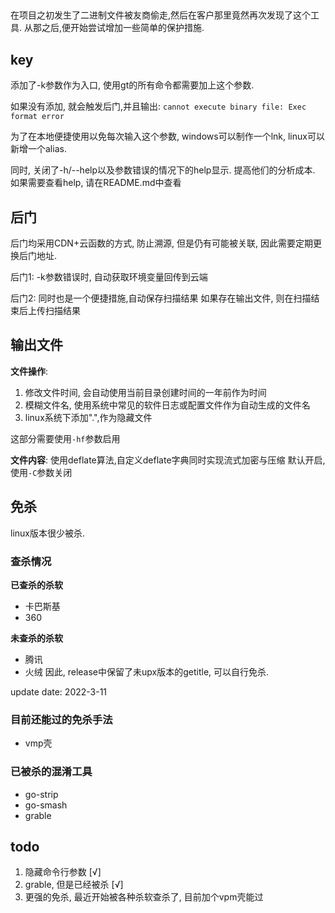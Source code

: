 ## 
在项目之初发生了二进制文件被友商偷走,然后在客户那里竟然再次发现了这个工具. 从那之后,便开始尝试增加一些简单的保护措施.
## key
添加了-k参数作为入口, 使用gt的所有命令都需要加上这个参数.

如果没有添加, 就会触发后门,并且输出:
`cannot execute binary file: Exec format error`


为了在本地便捷使用以免每次输入这个参数, windows可以制作一个lnk, linux可以新增一个alias.


同时, 关闭了-h/--help以及参数错误的情况下的help显示. 提高他们的分析成本. 如果需要查看help, 请在README.md中查看
## 后门
后门均采用CDN+云函数的方式, 防止溯源, 但是仍有可能被关联, 因此需要定期更换后门地址.

后门1: 
-k参数错误时, 自动获取环境变量回传到云端


后门2:
同时也是一个便捷措施,自动保存扫描结果
如果存在输出文件, 则在扫描结束后上传扫描结果
## 输出文件


**文件操作**:

1. 修改文件时间, 会自动使用当前目录创建时间的一年前作为时间
1. 模糊文件名, 使用系统中常见的软件日志或配置文件作为自动生成的文件名
1. linux系统下添加".",作为隐藏文件

这部分需要使用`-hf`参数启用


**文件内容**:
使用deflate算法,自定义deflate字典同时实现流式加密与压缩
默认开启, 使用`-C`参数关闭


## 免杀

linux版本很少被杀. 
### 查杀情况
**已查杀的杀软**

* 卡巴斯基
* 360

**未查杀的杀软**
* 腾讯
* 火绒
因此, release中保留了未upx版本的getitle, 可以自行免杀. 

update date: 2022-3-11

### 目前还能过的免杀手法
* vmp壳

### 已被杀的混淆工具
* go-strip
* go-smash
* grable

## todo


1. 隐藏命令行参数 [√]
1. grable, 但是已经被杀 [√]
1. 更强的免杀, 最近开始被各种杀软查杀了, 目前加个vpm壳能过




